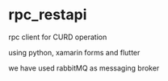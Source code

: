 # rpc_restapi

rpc client for CURD operation

using python, xamarin forms and flutter

we have used rabbitMQ as messaging broker

